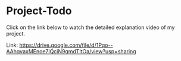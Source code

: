 # Project-Todo

Click on the link below to watch the detailed explanation video of my project.

Link: https://drive.google.com/file/d/1Pqo--AAhqvaxMEnoe7lQciN9qmdTltOa/view?usp=sharing